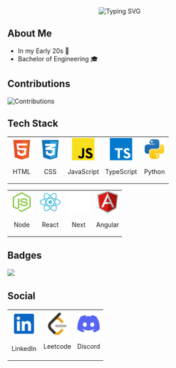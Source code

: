 
<div align="center">
  <img src="https://readme-typing-svg.demolab.com?font=Kanit&size=40&pause=1000&color=FFFFFF&center=true&random=false&width=550&height=65&lines=%F0%9F%94%96Hey%2C+I'm+Soorya+U" alt="Typing SVG" />
</div>

<h2>About Me</h2>

<ul>
  <li> In my Early 20s 🎉</li>
  <li> Bachelor of Engineering 🎓</li>
</ul>

</div>

<h2>Contributions</h2>

<img src="https://github-readme-activity-graph.vercel.app/graph?username=soorya-u&bg_color=0d1117&color=f2f2f2&line=39dd53&point=ffffff&area=true&hide_border=true" alt="Contributions" />

<h2>Tech Stack</h2>

<table>
  <tr>
    <td align="center">
      <a href="https://github.com/topics/html">
        <img width="50" src="./Images/Tech Stack/html.svg" alt="html" />
      </a>
      <p>HTML</p>
    </td>
    <td align="center">
      <a href="https://github.com/topics/css">
        <img width="50" src="./Images/Tech Stack/css.svg" alt="css" />
      </a>
      <p>CSS</p>
    </td>
    <td align="center">
      <a href="https://github.com/topics/javascript">
        <img  width="50" src="./Images/Tech Stack/js.svg" alt="js" />
      </a>
      <p>JavaScript</p>
    </td>
    <td align="center">
      <a href="https://github.com/topics/typescript">
        <img width="50"  src="./Images/Tech Stack/ts.svg" alt="ts" />
      </a>
      <p  align="center">TypeScript</p>
    </td>
    <td align="center">
      <a href="https://github.com/topics/python">
        <img width="50" src="./Images/Tech Stack/py.svg"  alt="py" />
      </a>
      <p>Python</p>
    </td>
  </tr>
</table>

<table>
  <tr>
    <td align="center">
      <a href="https://github.com/topics/node">
        <img width="50" src="./Images/Tech Stack/nodejs.svg" alt="node" />
      </a>
      <p>Node</p>
    </td>
    <td align="center">
      <a href="https://github.com/topics/react">
        <img width="50" src="./Images/Tech Stack/react.svg" alt="react" />
      </a>
      <p>React</p>
    </td>
    <td align="center">
      <a href="https://github.com/topics/next">
        <img width="50" src="./Images/Tech Stack/nextjs.svg" alt="nextjs" />
      </a>
      <p>Next</p>
    </td>
    <td align="center">
      <a href="https://github.com/topics/angular">
        <img width="50" src="./Images/Tech Stack/angular.svg" alt="angular" />
      </a>
      <p>Angular</p>
    </td>
  </tr>
</table>

<h2>Badges</h2>

[![](https://holopin.me/sooryau)](https://holopin.io/@sooryau)

<h2>Social</h2>
<table>
  <tr>
    <td align="center">
      <a href="https://www.linkedin.com/in/soorya-u">
        <img width="60" src="./Images/Social/linkedin.svg" alt="linkedin" />
      </a>
        <p>LinkedIn</p>
    </td>
    <td align="center">
      <a href="https://leetcode.com/soorya-u">
        <img width="50" src="./Images/Social/leetcode.svg" alt="leetcode" />
      </a>
        <p>Leetcode</p>
    </td>
    <td align="center">
      <a href="https://discord.com/users/soorya_u">
        <img width="50" src="./Images/Social/discord.svg" alt="discord" />
      </a>
        <p>Discord</p>
    </td>
  </tr>
</table>
